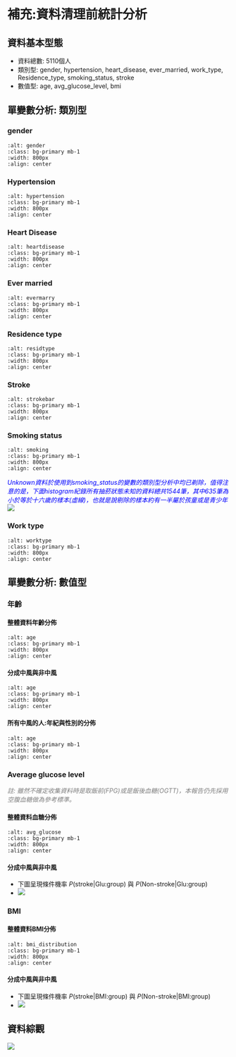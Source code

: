 補充:資料清理前統計分析
=======================
<style>
.blue {
    color: blue;
}

.grey {
    color: grey;
}

.awk {
    color: #b6b4cf;
}
</style>

## 資料基本型態
- 資料總數: 5110個人
- 類別型: gender, hypertension, heart_disease, ever_married, work_type, Residence_type, smoking_status, stroke
- 數值型: age, avg_glucose_level, bmi

## 單變數分析: 類別型

### gender
```{image} ./images/gender_bar_pie.png
:alt: gender
:class: bg-primary mb-1
:width: 800px
:align: center
```

### Hypertension
```{image} ./images/hypert_bar_pie.png
:alt: hypertension
:class: bg-primary mb-1
:width: 800px
:align: center
```

### Heart Disease
```{image} ./images/heartd_bar_pie.png
:alt: heartdisease
:class: bg-primary mb-1
:width: 800px
:align: center
```

### Ever married
```{image} ./images/evermarry_bar_pie.png
:alt: evermarry
:class: bg-primary mb-1
:width: 800px
:align: center
```

### Residence type
```{image} ./images/resit_bar_chart.png
:alt: residtype
:class: bg-primary mb-1
:width: 800px
:align: center
```

### Stroke
```{image} ./images/stroke_bar_pie.png
:alt: strokebar
:class: bg-primary mb-1
:width: 800px
:align: center
```

### Smoking status
```{image} ./images/smoking_bar_pie.png
:alt: smoking
:class: bg-primary mb-1
:width: 800px
:align: center
```
<span class="blue">*Unknown資料於使用到smoking_status的變數的類別型分析中均已剃除，值得注意的是，下面histogram紀錄所有抽菸狀態未知的資料總共1544筆，其中635筆為小於等於十六歲的樣本(虛線)，也就是說剔除的樣本約有一半屬於孩童或是青少年*</span>
![](https://i.imgur.com/qQdT9fT.png)

### Work type
```{image} ./images/worktype_bar_pie.png
:alt: worktype
:class: bg-primary mb-1
:width: 800px
:align: center
```

## 單變數分析: 數值型
### 年齡
#### 整體資料年齡分佈
```{image} ./images/age_distribution.png
:alt: age
:class: bg-primary mb-1
:width: 800px
:align: center
```
#### 分成中風與非中風
```{image} https://i.imgur.com/mwyEex0.png
:alt: age
:class: bg-primary mb-1
:width: 800px
:align: center
```

#### 所有中風的人:年紀與性別的分佈
```{image} https://i.imgur.com/eHOKXqd.png
:alt: age
:class: bg-primary mb-1
:width: 800px
:align: center
```

### Average glucose level
<span class="grey">*註: 雖然不確定收集資料時是取飯前(FPG)或是飯後血糖(OGTT)，本報告仍先採用空腹血糖做為參考標準。*</span>

#### 整體資料血糖分佈
```{image} ./images/avg_glucose_distribution.png
:alt: avg_glucose
:class: bg-primary mb-1
:width: 800px
:align: center
```
#### 分成中風與非中風
- 下圖呈現條件機率 $P(\text{stroke}|\text{Glu:group})$ 與 $P(\text{Non-stroke}|\text{Glu:group})$
- ![](https://i.imgur.com/Wf9P7xi.png)

### BMI
#### 整體資料BMI分佈
```{image} ./images/bmi_distribution.png
:alt: bmi_distribution
:class: bg-primary mb-1
:width: 800px
:align: center
```
#### 分成中風與非中風
- 下圖呈現條件機率 $P(\text{stroke}|\text{BMI:group})$ 與 $P(\text{Non-stroke}|\text{BMI:group})$
- ![](https://i.imgur.com/DMvA9b9.png)  

## 資料綜觀
![](https://i.imgur.com/dwN9pcL.png)